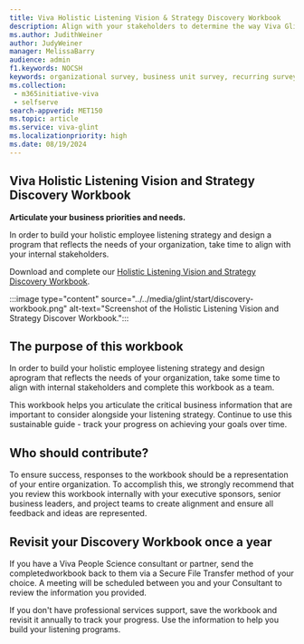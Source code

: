 ```yaml
---
title: Viva Holistic Listening Vision & Strategy Discovery Workbook 
description: Align with your stakeholders to determine the way Viva Glint survey programs can work best for your organization. This workbook helps you articulate the critical business information that is important to consider alongside your listening strategy and track the progress of your goals over time. 
ms.author: JudithWeiner
author: JudyWeiner
manager: MelissaBarry
audience: admin
f1.keywords: NOCSH
keywords: organizational survey, business unit survey, recurring survey, engagement survey, quarterly engagement, diversity, inclusion and belonging survey, culture survey, manager effectiveness survey, patient safety survey, team effectiveness survey, ad hoc surveys, always on feedback, employee lifecycle, lifecycle surveys, exit survey, onboarding survey, survey frequency, holistic listening, discovery workbook, vision strategy, vision planning
ms.collection: 
 - m365initiative-viva
 - selfserve
search-appverid: MET150
ms.topic: article
ms.service: viva-glint
ms.localizationpriority: high
ms.date: 08/19/2024
---
```


## Viva Holistic Listening Vision and Strategy Discovery Workbook 

**Articulate your business priorities and needs.** 

In order to build your holistic employee listening strategy and design a program that reflects the needs of your organization, take time to align with your internal stakeholders. 

Download and complete our [Holistic Listening Vision and Strategy Discovery Workbook](https://www.microsoft.com/download/details.aspx?id=106205). 

:::image type="content" source="../../media/glint/start/discovery-workbook.png" alt-text="Screenshot of the Holistic Listening Vision and Strategy Discover Workbook.":::

## The purpose of this workbook

In order to build your holistic employee listening strategy and design aprogram that reflects the needs of your organization, take some time to align with internal stakeholders and complete this workbook as a team.

This workbook helps you articulate the critical business information that are important to consider alongside your listening strategy. Continue to use this sustainable guide - track your progress on achieving your goals over time.

## Who should contribute?

To ensure success, responses to the workbook should be a representation of your entire organization. To accomplish this, we strongly recommend that you review this 
workbook internally with your executive sponsors, senior business leaders, and project teams to create alignment and ensure all feedback and ideas are 
represented.

## Revisit your Discovery Workbook once a year

If you have a Viva People Science consultant or partner, send the completedworkbook back to them via a Secure File Transfer method of 
your choice. A meeting will be scheduled between you and your Consultant to review the information you provided.

If you don't have professional services support, save the workbook and revisit it annually to track your progress. Use the information 
to help you build your listening programs.
